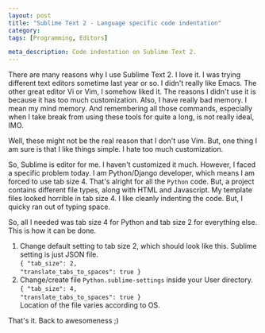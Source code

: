 ```yaml
---
layout: post
title: "Sublime Text 2 - Language specific code indentation"
category:
tags: [Programming, Editors]

meta_description: Code indentation on Sublime Text 2.
---
```


There are many reasons why I use Sublime Text 2. I love it. I was trying different text editors sometime last year or so. I didn't really like Emacs. The other great editor Vi or Vim, I somehow liked it. The reasons I didn't use it is because it has too much customization. Also, I have really bad memory. I mean my mind memory. And remembering all those commands, especially when I take break from using these tools for quite a long, is not really ideal, IMO. 

Well, these might not be the real reason that I don't use Vim. But, one thing I am sure is that I like things simple. I hate too much customization.

So, Sublime is editor for me. I haven't customized it much. However, I faced a specific problem today. I am Python/Django developer, which means I am forced to use tab size 4. That's alright for all the `Python` code. But, a project contains different file types, along with HTML and Javascript. My template files looked horrible in tab size 4. I like cleanly indenting the code. But, I quicky ran out of typing space. 

So, all I needed was tab size 4 for Python and tab size 2 for everything else. This is how it can be done.

1. Change default setting to tab size 2, which should look like this. Sublime setting is just JSON file.   
 `{
     "tab_size": 2,`  
    `"translate_tabs_to_spaces": true
}`
2. Change/create file `Python.sublime-settings` inside your User directory.  
 `{
    "tab_size": 4,`  
    `"translate_tabs_to_spaces": true
}`  
Location of the file varies according to OS.

That's it. Back to awesomeness ;)
  